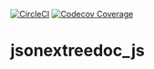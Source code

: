 [![CircleCI](https://circleci.com/gh/jianwu/jsonextreedoc_js.svg?style=svg)](https://circleci.com/gh/jianwu/jsonextreedoc_js)
[![Codecov Coverage](https://img.shields.io/codecov/c/github/jianwu/jsonextreedoc_js/coverage.svg?style=flat-square)](https://codecov.io/gh/jianwu/jsonextreedoc_js/)

# jsonextreedoc_js
